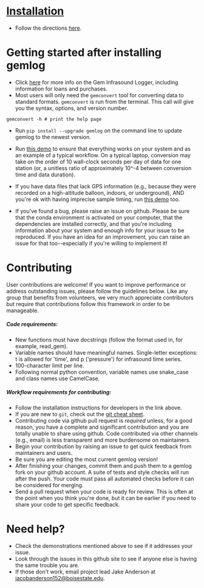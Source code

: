 # [Installation](https://github.com/ajakef/gemlog/tree/main/Installation.md) 
* Follow the directions [here](https://github.com/ajakef/gemlog/tree/main/Installation.md).

# Getting started after installing gemlog
* Click [here](https://sites.google.com/view/geminfrasound) for more info on the Gem Infrasound Logger, including information for loans and purchases.
* Most users will only need the `gemconvert` tool for converting data to standard formats. `gemconvert` is run from the terminal. This call will give you the syntax, options, and version number.
```
gemconvert -h # print the help page
```

* Run `pip install --upgrade gemlog` on the command line to update gemlog to the newest version.

* Run [this demo](https://github.com/ajakef/gemlog/tree/main/demo) to ensure that everything works on your system and as an example of a typical workflow. On a typical laptop, conversion may take on the order of 10 wall-clock seconds per day of data for one station (or, a unitless ratio of approximately 10^-4 between conversion time and data duration).

* If you have data files that lack GPS information (e.g., because they were recorded on a high-altitude balloon, indoors, or underground), AND you're ok with having imprecise sample timing, run [this demo](https://github.com/ajakef/gemlog/tree/main/demo_missing_gps) too.

* If you've found a bug, please raise an issue on github. Please be sure that the conda environment is activated on your computer, that the dependencies are installed correctly, and that you're including information about your system and enough info for your issue to be reproduced. If you have an idea for an improvement, you can raise an issue for that too--especially if you're willing to implement it! 

# Contributing
User contributions are welcome! If you want to improve performance or address outstanding issues, please follow the guidelines below. Like any group that benefits from volunteers, we very much appreciate contributors but require that contributions follow this framework in order to be manageable.
##### Code requirements:
* New functions must have docstrings (follow the format used in, for example, read_gem).
* Variable names should have meaningful names. Single-letter exceptions: t is allowed for 'time', and p ('pressure') for infrasound time series.
* 100-character limit per line.
* Following normal python convention, variable names use snake_case and class names use CamelCase.

##### Workflow requirements for contributing:
* Follow the installation instructions for developers in the link above.
* If you are new to `git`, check out the [git cheat sheet](https://github.com/ajakef/gemlog/tree/main/git_instructions.md).
* Contributing code via github pull request is *required* unless, for a good reason, you have a complete and significant contribution and you are totally unable to share using github. Code contributed via other channels (e.g., email) is less transparent and more burdensome on maintainers.
* Begin your contribution by raising an issue to get quick feedback from maintainers and users.
* Be sure you are editing the most current gemlog version! 
* After finishing your changes, commit them and push them to a gemlog fork on your github account. A suite of tests and style checks will run after the push. Your code must pass all automated checks before it can be considered for merging.
* Send a pull request when your code is ready for review. This is often at the point when you think you're done, but it can be earlier if you need to share your code to get specific feedback.

# Need help?
* Check the demonstrations mentioned above to see if it addresses your issue.
* Look through the issues in this github site to see if anyone else is having the same trouble you are.
* If those don't work, email project lead Jake Anderson at jacobanderson152@boisestate.edu.